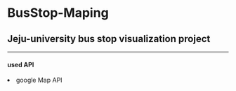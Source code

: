 # BusStop-Maping

<h2>Jeju-university bus stop visualization project</h2>
<hr>
<h4>used API</h4>
<li>google Map API</li>



